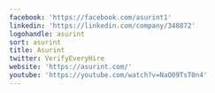 ```yaml
---
facebook: 'https://facebook.com/asurint1'
linkedin: 'https://linkedin.com/company/348872'
logohandle: asurint
sort: asurint
title: Asurint
twitter: VerifyEveryHire
website: 'https://asurint.com/'
youtube: 'https://youtube.com/watch?v=NaO09TsT0n4'
---
```

